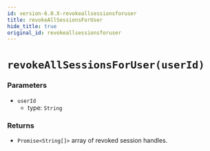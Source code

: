 ```yaml
---
id: version-6.0.X-revokeallsessionsforuser
title: revokeAllSessionsForUser
hide_title: true
original_id: revokeallsessionsforuser
---
```


# ``revokeAllSessionsForUser(userId) ``
### Parameters
- ``userId`` 
  - type: ``String``

### Returns
- ``Promise<String[]>`` array of revoked session handles.
